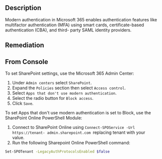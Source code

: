 ## Description

Modern authentication in Microsoft 365 enables authentication features like multifactor authentication (MFA) using smart cards, certificate-based authentication (CBA), and third- party SAML identity providers.

## Remediation

## From Console

To set SharePoint settings, use the Microsoft 365 Admin Center:

1. Under `Admin centers` select `SharePoint`.
2. Expand the `Policies` section then select `Access control`.
3. Select `Apps that don't use modern authentication`.
4. Select the radio button for `Block access`.
5. Click `Save`.

To set Apps that don't use modern authentication is set to Block, use the SharePoint Online PowerShell Module:

1. Connect to SharePoint Online using `Connect-SPOService -Url https://tenant- admin.sharepoint.com `replacing tenant with your value.
2. Run the following Sharepoint Online PowerShell command:

```bash
Set-SPOTenant -LegacyAuthProtocolsEnabled $false
```
